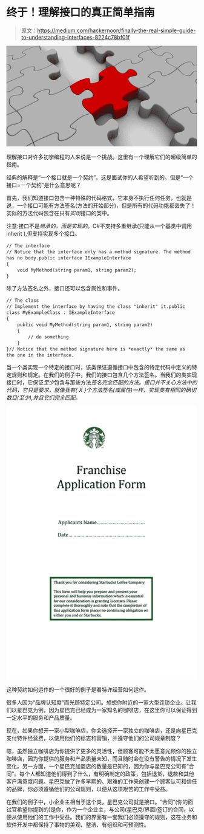 # 终于！理解接口的真正简单指南

> 原文：<https://medium.com/hackernoon/finally-the-real-simple-guide-to-understanding-interfaces-8224c78bf01f>

![](img/cdae0cfd0564b61b25f4144657829c67.png)

理解接口对许多初学编程的人来说是一个挑战。这里有一个理解它们的超级简单的指南。

经典的解释是“一个接口就是一个契约”。这是面试你的人希望听到的。但是“一个接口=一个契约”是什么意思呢？

首先，我们知道接口包含一种特殊的代码格式，它本身不执行任何任务，也就是说，一个接口可能有方法签名(方法的开始部分)，但是所有的代码功能都丢失了！实际的方法代码包含在只有*实现*接口的类中。

注意:接口不是*继承的，*而是*实现的*。C#不支持多重继承(只能从一个基类中调用 inherit ),但支持实现多个接口。

```
// The interface
// Notice that the interface only has a method signature. The method has no body.public interface IExampleInterface
{
    void MyMethod(string param1, string param2);
}
```

除了方法签名之外，接口还可以包含属性和事件。

```
// The class
// Implement the interface by having the class "inherit" it.public class MyExampleClass : IExampleInterface
{
    public void MyMethod(string param1, string param2)
    {
        // do something
    }
}// Notice that the method signature here is *exactly* the same as        the one in the interface.
```

当一个类实现一个特定的接口时，该类保证遵循接口中包含的特定代码中定义的特定规则和规定。在我们的例子中，我们的接口包含几个方法签名。当我们的类实现接口时，它保证*至少*包含与那些方法*签名完全匹配的方法。接口并不关心方法中的代码，它只是要求，就像我有{ X }个方法签名(或属性)一样，实现类有相同的确切数目(至少),并且它们完全匹配。*

![](img/56855bd93be845c2787328f2ce6028bb.png)

这种契约如何运作的一个很好的例子是看特许经营如何运作。

很多人因为“品牌认知度”而光顾特定公司。想想你附近的一家大型连锁企业。让我们以星巴克为例，因为星巴克已经成为一家知名的咖啡店，在这里你可以保证得到一定水平的服务和产品质量。

现在，如果你想开一家小型咖啡店，你会选择开一家独立的咖啡店，还是向星巴克支付特许经营费，以使用他们的标志和营销，并遵守他们的公司规章制度？

嗯，虽然独立咖啡店为你提供了更多的灵活性，但顾客可能不太愿意光顾你的独立咖啡店，因为你提供的服务和产品质量未知，而且随时会在没有警告的情况下发生变化。另一方面，一个星巴克加盟店的数量是已知的，因为你与星巴克公司有“合同”。每个人都知道他们得到了什么，有明确制定的政策，包括退货，退款和其他客户满意度问题。星巴克做了许多早期的、艰难的工作来创建一个顾客认可和信任的品牌，你必须遵循他们的公司规则，以便从这项艰苦的工作中受益。

在我们的例子中，小企业主相当于这个类，星巴克公司就是接口。“合同”(你的面试官希望你提到的)是你，作为一个企业主，与公司(星巴克/界面)签订的合同，以便从使用他们的工作中受益。我们的界面有一套我们必须遵守的规则，这在业务和软件开发中都保持了事物的美观、整洁、有组织和可预测性。